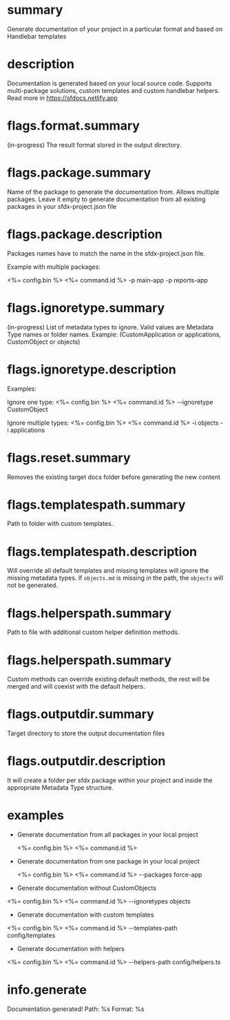 # summary

Generate documentation of your project in a particular format and based on Handlebar templates

# description

Documentation is generated based on your local source code. Supports multi-package solutions, custom templates and custom handlebar helpers. Read more in https://sfdocs.netlify.app

# flags.format.summary

(in-progress) The result format stored in the output directory.

# flags.package.summary

Name of the package to generate the documentation from. Allows multiple packages. Leave it empty to generate documentation from all existing packages in your sfdx-project.json file

# flags.package.description

Packages names have to match the name in the sfdx-project.json file.

Example with multiple packages:

<%= config.bin %> <%= command.id %> -p main-app -p reports-app

# flags.ignoretype.summary

(in-progress) List of metadata types to ignore. Valid values are Metadata Type names or folder names. Example: (CustomApplication or applications, CustomObject or objects)

# flags.ignoretype.description

Examples:

Ignore one type:
<%= config.bin %> <%= command.id %> --ignoretype CustomObject

Ignore multiple types:
<%= config.bin %> <%= command.id %> -i objects -i applications

# flags.reset.summary

Removes the existing target docs folder before generating the new content

# flags.templatespath.summary

Path to folder with custom templates.

# flags.templatespath.description

Will override all default templates and missing templates will ignore the missing metadata types. If `objects.md` is missing in the path, the `objects` will not be generated.

# flags.helperspath.summary

Path to file with additional custom helper definition methods.

# flags.helperspath.summary

Custom methods can override existing default methods, the rest will be merged and will coexist with the default helpers.

# flags.outputdir.summary

Target directory to store the output documentation files

# flags.outputdir.description

It will create a folder per sfdx package within your project and inside the appropriate Metadata Type structure.

# examples

- Generate documentation from all packages in your local project

  <%= config.bin %> <%= command.id %>

- Generate documentation from one package in your local project

  <%= config.bin %> <%= command.id %> --packages force-app

- Generate documentation without CustomObjects

<%= config.bin %> <%= command.id %> --ignoretypes objects

- Generate documentation with custom templates

<%= config.bin %> <%= command.id %> --templates-path config/templates

- Generate documentation with helpers

<%= config.bin %> <%= command.id %> --helpers-path config/helpers.ts

# info.generate

Documentation generated!
Path: %s
Format: %s
